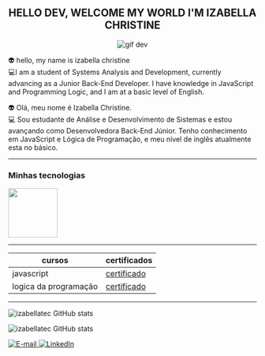 

 <CENTER><H2> HELLO DEV, WELCOME MY WORLD I'M IZABELLA CHRISTINE</H2></CENTER>

 <p align="center">
  <img src="https://user-images.githubusercontent.com/60843507/111036837-4af44900-8447-11eb-9cbd-776fd4737549.gif" alt="gif dev">
</p>




 👽 hello, my name is izabella christine<br>
 💻I am a student of Systems Analysis and Development, currently advancing as a Junior Back-End Developer. I have knowledge in JavaScript and Programming Logic, and I am at a basic level of English.

 👽  Olá, meu nome é Izabella Christine.<br>
 💻 Sou estudante de Análise e Desenvolvimento de Sistemas e estou avançando como Desenvolvedora Back-End Júnior. Tenho conhecimento em JavaScript e Lógica de Programação, e meu nível de inglês atualmente esta no básico.





----------
### Minhas tecnologias 

<img src="https://cdn.jsdelivr.net/gh/devicons/devicon@latest/icons/javascript/javascript-original.svg" width="100px">






-----




|cursos | certificados|
|------- |-------------|
|javascript| [certificado](https://hermes.dio.me/certificates/CBS1RTPH.pdf)
|logica da programação|[certificado](https://hermes.dio.me/certificates/4CCC2334.pdf)

----

![izabellatec GitHub stats](https://github-readme-stats.vercel.app/api?username=izabellatec&show_icons=true&theme=dark) 


 ![izabellatec GitHub stats](https://github-readme-stats.vercel.app/api/top-langs/?username=izabellatec&layout=compact&langs_count=7&theme=dracula)



<!-- Seção de links de contato -->
<div class="contact-links" align="left">
  <p>
    <a href="mailto:izabella_hto18@hotmail.com">
      <img src="https://img.shields.io/badge/-email-020114?style=for-the-badge&logo=microsoft-outlook&logoColor=6ED2B6&color=020114" alt="E-mail">
    </a>
    <a href="https://www.linkedin.com/in/izabellachristine/">
      <img src="https://img.shields.io/badge/-LinkedIn-020114?style=for-the-badge&logo=linkedin&logoColor=6ED2B6&color=020114" alt="LinkedIn">
    </a>
  </p>
</div>




 

